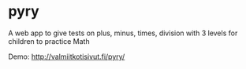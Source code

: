 # pyry

A web app to give tests on plus, minus, times, division with 3 levels for children to practice Math

Demo: http://valmiitkotisivut.fi/pyry/
